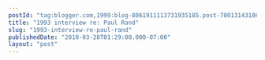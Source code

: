 ```yaml
---
postId: "tag:blogger.com,1999:blog-8061911113731935185.post-780131431867935765"
title: "1993 interview re: Paul Rand"
slug: "1993-interview-re-paul-rand"
publishedDate: "2010-03-28T01:29:00.000-07:00"
layout: "post"
---
```




